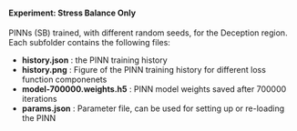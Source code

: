 #### Experiment: Stress Balance Only
PINNs (SB) trained, with different random seeds, for the Deception region. Each subfolder contains the following files: 
- **history.json** : the PINN training history
- **history.png** : Figure of the PINN training history for different loss function componenets
- **model-700000.weights.h5** : PINN model weights saved after 700000 iterations
- **params.json** : Parameter file, can be used for setting up or re-loading the PINN
